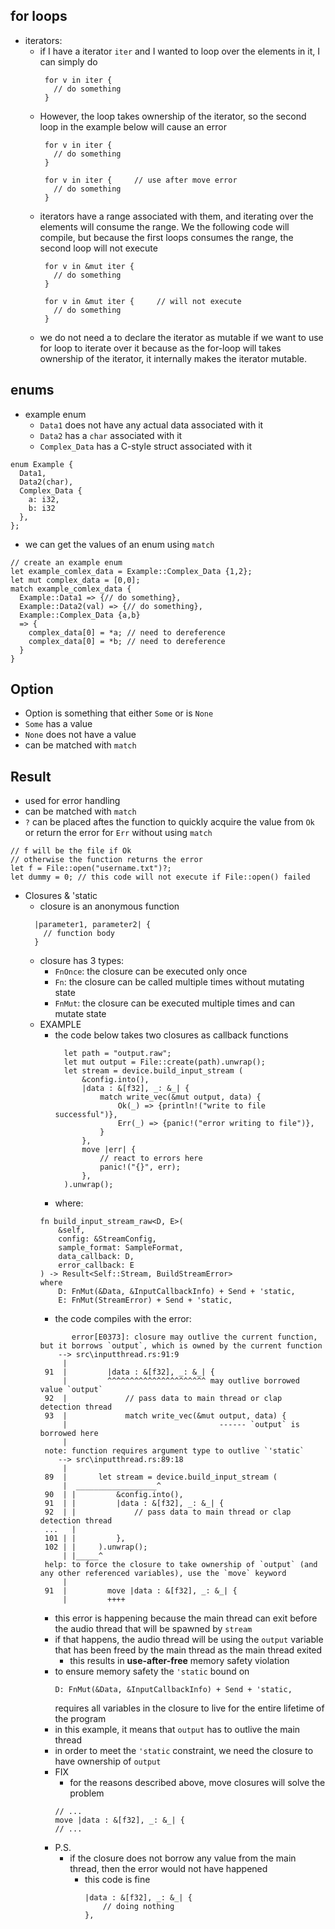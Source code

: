 ## for loops
* iterators:
  * if I have a iterator ```iter``` and I wanted to loop over the elements in 
    it, I can simply do
    ```
     for v in iter {
       // do something
     }
    ```
  * However, the loop takes ownership of the iterator, so the second loop in 
    the example below will cause an error
    ```
     for v in iter {
       // do something
     }

     for v in iter {     // use after move error
       // do something
     }
    ```
  * iterators have a range associated with them, and iterating over the 
    elements will consume the range. We the following code will compile, but 
    because the first loops consumes the range, the second loop will not 
    execute
    ```
     for v in &mut iter {
       // do something
     }

     for v in &mut iter {     // will not execute
       // do something
     }
    ```
  * we do not need a to declare the iterator as mutable if we want to use
    for loop to iterate over it because as the for-loop will takes ownership
    of the iterator, it internally makes the iterator mutable.
    
## enums
  * example enum
    * ```Data1``` does not have any actual data associated with it
    * ```Data2``` has a ```char``` associated with it
    * ```Complex_Data``` has a C-style struct associated with it 
  ```
  enum Example {
    Data1,
    Data2(char),
    Complex_Data {
      a: i32,
      b: i32
    },
  };
  ```
  * we can get the values of an enum using ```match```
  ```
  // create an example enum
  let example_comlex_data = Example::Complex_Data {1,2}; 
  let mut complex_data = [0,0];
  match example_comlex_data {
    Example::Data1 => {// do something},
    Example::Data2(val) => {// do something},
    Example::Complex_Data {a,b} 
    => {
      complex_data[0] = *a; // need to dereference
      complex_data[0] = *b; // need to dereference
    }
  }
  ```

## Option
  * Option is something that either ```Some``` or is ```None```
  * ```Some``` has a value
  * ```None``` does not have a value
  * can be matched with ```match``` 

## Result
  * used for error handling 
  * can be matched with ```match```
  * ```?``` can be placed aftes the function to quickly acquire the value 
    from ```Ok``` or return the error for ```Err``` without using ```match```
   ```
   // f will be the file if Ok 
   // otherwise the function returns the error 
   let f = File::open("username.txt")?;
   let dummy = 0; // this code will not execute if File::open() failed
   ```
* Closures & 'static
  * closure is an anonymous function
  ```
    |parameter1, parameter2| {
      // function body  
    }
  ```
  * closure has 3 types:
    * ```FnOnce```: the closure can be executed only once
    * ```Fn```: the closure can be called multiple times without mutating state
    * ```FnMut```: the closure can be executed multiple times and can 
                    mutate state
  * EXAMPLE
    * the code below takes two closures as callback functions 
      ```
        let path = "output.raw";
        let mut output = File::create(path).unwrap();
        let stream = device.build_input_stream (
            &config.into(),
            |data : &[f32], _: &_| {
                match write_vec(&mut output, data) {
                    Ok(_) => {println!("write to file successful")}, 
                    Err(_) => {panic!("error writing to file")},
                }
            }, 
            move |err| {
                // react to errors here
                panic!("{}", err);
            },
        ).unwrap();
      ```
    * where:
    ```
    fn build_input_stream_raw<D, E>(
        &self,
        config: &StreamConfig,
        sample_format: SampleFormat,
        data_callback: D,
        error_callback: E
    ) -> Result<Self::Stream, BuildStreamError>
    where
        D: FnMut(&Data, &InputCallbackInfo) + Send + 'static,
        E: FnMut(StreamError) + Send + 'static,  
      ```
      * the code compiles with the error:
     ```
            error[E0373]: closure may outlive the current function, but it borrows `output`, which is owned by the current function
         --> src\inputthread.rs:91:9
          |
      91  |         |data : &[f32], _: &_| {
          |         ^^^^^^^^^^^^^^^^^^^^^^ may outlive borrowed value `output`
      92  |             // pass data to main thread or clap detection thread
      93  |             match write_vec(&mut output, data) {
          |                                  ------ `output` is borrowed here
          |
      note: function requires argument type to outlive `'static`
         --> src\inputthread.rs:89:18
          |
      89  |       let stream = device.build_input_stream (
          |  __________________^
      90  | |         &config.into(),
      91  | |         |data : &[f32], _: &_| {
      92  | |             // pass data to main thread or clap detection thread
      ...   |
      101 | |         },
      102 | |     ).unwrap();
          | |_____^
      help: to force the closure to take ownership of `output` (and any other referenced variables), use the `move` keyword
          |
      91  |         move |data : &[f32], _: &_| {
          |         ++++
      ```
      * this error is happening because the main thread can exit before the 
        audio thread that will be spawned by ```stream```
      * if that happens, the audio thread will be using the ```output``` variable 
        that has been freed by the main thread as the main thread exited
        * this results in **use-after-free** memory safety violation
      * to ensure memory safety the ```'static``` bound on 
        ```
        D: FnMut(&Data, &InputCallbackInfo) + Send + 'static,
        ```
        requires all variables in the closure to live for the entire lifetime 
        of the program
      * in this example, it means that ```output``` has to outlive the main 
        thread
      * in order to meet the ```'static``` constraint, we need the closure to 
        have ownership of ```output```
      * FIX
        * for the reasons described above, move closures will solve the problem
        ```
        // ...
        move |data : &[f32], _: &_| {
        // ...
        ```
      * P.S. 
        * if the closure does not borrow any value from the main thread, then
          the error would not have happened
          * this code is fine
            ```
            |data : &[f32], _: &_| {
                // doing nothing
            }, 
            ```
